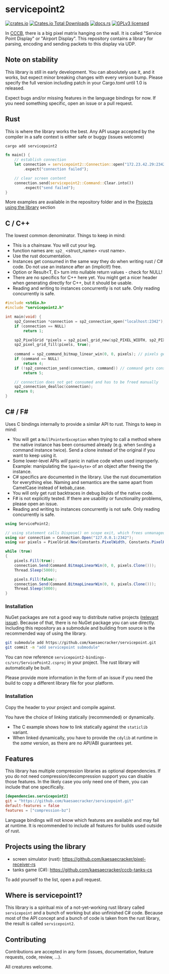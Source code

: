 # servicepoint2

[![crates.io](https://img.shields.io/crates/v/servicepoint2.svg)](https://crates.io/crates/servicepoint2)
[![Crates.io Total Downloads](https://img.shields.io/crates/d/servicepoint2)](https://crates.io/crates/servicepoint2)
[![docs.rs](https://img.shields.io/docsrs/servicepoint2)](https://docs.rs/servicepoint2/latest/servicepoint2/)
[![GPLv3 licensed](https://img.shields.io/crates/l/servicepoint2)](./LICENSE)

In [CCCB](https://berlin.ccc.de/), there is a big pixel matrix hanging on the wall. It is called  "Service Point
Display" or "Airport Display".
This repository contains a library for parsing, encoding and sending packets to this display via UDP.

## Note on stability

This library is still in early development.
You can absolutely use it, and it works, but expect minor breaking changes with every version bump.
Please specify the full version including patch in your Cargo.toml until 1.0 is released.

Expect bugs and/or missing features in the language bindings for now. If you need something specific, open an issue or a pull request.

## Rust

This is where the library works the best.
Any API usage accepted by the compiler in a safe context is either safe or buggy (issues welcome)

```bash
cargo add servicepoint2
```

```rust
fn main() {
    // establish connection
    let connection = servicepoint2::Connection::open("172.23.42.29:2342")
        .expect("connection failed");

    // clear screen content
    connection.send(servicepoint2::Command::Clear.into())
        .expect("send failed");
}
```

More examples are available in the repository folder and in the [Projects using the library]() section

## C / C++

The lowest common denominator. Things to keep in mind:

- This is a chainsaw. You will cut your leg.
- function names are: `sp2_` \<struct_name\> \<rust name\>.
- Use the rust documentation.
- Instances get consumed in the same way they do when writing rust / C# code. Do not use an instance after an (implicit!) free.
- Option<T> or Result<T, E> turn into nullable return values - check for NULL!
- There are no specifics for C++ here yet. You might get a nicer header when generating directly for C++, but it should be usable.
- Reading and writing to instances concurrently is not safe. Only reading concurrently is safe.

```c++
#include <stdio.h>
#include "servicepoint2.h"

int main(void) {
    sp2_Connection *connection = sp2_connection_open("localhost:2342");
    if (connection == NULL)
        return 1;

    sp2_PixelGrid *pixels = sp2_pixel_grid_new(sp2_PIXEL_WIDTH, sp2_PIXEL_HEIGHT);
    sp2_pixel_grid_fill(pixels, true);
    
    command = sp2_command_bitmap_linear_win(0, 0, pixels); // pixels get consumed here
    if (command == NULL)
        return 4;
    if (!sp2_connection_send(connection, command)) // command gets consumed here
        return 5;

    // connection does not get consumed and has to be freed manually
    sp2_connection_dealloc(connection); 
    return 0;
}
```

## C# / F#

Uses C bindings internally to provide a similar API to rust. Things to keep in mind:

- You will get a `NullPointerException` when trying to call a method where the native instance has been consumed already (e.g. when `Send`ing a command instance twice). Send a clone instead of the original if you want to keep using it.
- Some lower-level APIs _will_ panic in native code when used improperly.
  Example: manipulating the `Span<byte>` of an object after freeing the instance.
- C# specifics are documented in the library. Use the rust documentation for everything else. Naming and semantics are the same apart from CamelCase instead of kebab_case.
- You will only get rust backtraces in debug builds of the native code.
- F# is not explicitly tested. If there are usability or functionality problems, please open an issue.
- Reading and writing to instances concurrently is not safe. Only reading concurrently is safe.

```csharp
using ServicePoint2;

// using statement calls Dispose() on scope exit, which frees unmanaged instances
using var connection = Connection.Open("127.0.0.1:2342");
using var pixels = PixelGrid.New(Constants.PixelWidth, Constants.PixelHeight);

while (true)
{
    pixels.Fill(true);
    connection.Send(Command.BitmapLinearWin(0, 0, pixels.Clone()));
    Thread.Sleep(5000);

    pixels.Fill(false);
    connection.Send(Command.BitmapLinearWin(0, 0, pixels.Clone()));
    Thread.Sleep(5000);
}
```

### Installation

NuGet packages are not a good way to distribute native projects ([relevant issue](https://github.com/dotnet/sdk/issues/33845)).
Because of that, there is no NuGet package you can use directly.
Including this repository as a submodule and building from source is the recommended way of using the library.

```bash
git submodule add https://github.com/kaesaecracker/servicepoint.git
git commit -m "add servicepoint submodule"
```

You can now reference `servicepoint2-bindings-cs/src/ServicePoint2.csproj` in your project.
The rust library will automatically be built.

Please provide more information in the form of an issue if you need the build to copy a different library file for your platform.

### Installation

Copy the header to your project and compile against.

You have the choice of linking statically (recommended) or dynamically.
- The C example shows how to link statically against the `staticlib` variant.
- When linked dynamically, you have to provide the `cdylib` at runtime in the _same_ version, as there are no API/ABI guarantees yet.

## Features

This library has multiple compression libraries as optional dependencies.
If you do not need compression/decompression support you can disable those features.
In the likely case you only need one of them, you can include that one specifically.

```toml
[dependencies.servicepoint2]
git = "https://github.com/kaesaecracker/servicepoint.git"
default-features = false
features = ["compression-bz"]
```

Language bindings will not know which features are available and may fail at runtime.
It is recommended to include all features for builds used outside of rust.

## Projects using the library

- screen simulator (rust): https://github.com/kaesaecracker/pixel-receiver-rs
- tanks game (C#): https://github.com/kaesaecracker/cccb-tanks-cs

To add yourself to the list, open a pull request.

## Where is servicepoint1?

This library is a spiritual mix of a not-yet-working rust library called `servicepoint` and a bunch of working but also unfinished C# code. Because most of the API concept and a bunch of code is taken from the rust library, the result is called `servicepoint2`.

## Contributing

Contributions are accepted in any form (issues, documentation, feature requests, code, review, ...).

All creatures welcome.
